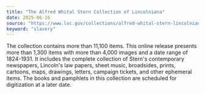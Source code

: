```yaml
---
title: "The Alfred Whital Stern Collection of Lincolniana"
date: 2025-06-16
source: "https://www.loc.gov/collections/alfred-whital-stern-lincolniana/about-this-collection/"
keyword: "slavery"
---
```


The collection contains more than 11,100 items. This online release presents more than 1,300 items with more than 4,000 images and a date range of 1824-1931. It includes the complete collection of Stern's contemporary newspapers, Lincoln's law papers, sheet music, broadsides, prints, cartoons, maps, drawings, letters, campaign tickets, and other ephemeral items. The books and pamphlets in this collection are scheduled for digitization at a later date.

